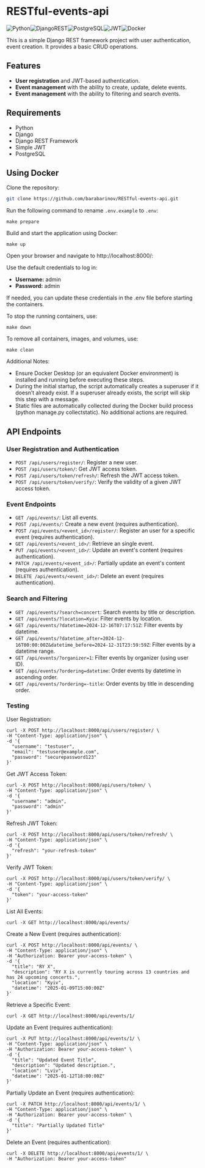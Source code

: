 # RESTful-events-api

![Python](https://img.shields.io/badge/python-3670A0?style=for-the-badge&logo=python&logoColor=ffdd54)![DjangoREST](https://img.shields.io/badge/DJANGO-REST-ff1709?style=for-the-badge&logo=django&logoColor=white&color=ff1709&labelColor=gray)![PostgreSQL](https://img.shields.io/badge/PostgreSQL-316192?style=for-the-badge&logo=postgresql&logoColor=white)![JWT](https://img.shields.io/badge/JWT-000000?style=for-the-badge&logo=JSON-web-tokens&logoColor=white)![Docker](https://img.shields.io/badge/Docker-2496ED?style=for-the-badge&logo=docker&logoColor=white)

This is a simple Django REST framework project with user authentication, event creation. It provides a basic CRUD operations.

## Features

- **User registration** and JWT-based authentication.
- **Event management** with the ability to create, update, delete events.
- **Event management** with the ability to filtering and search events.

## Requirements

- Python
- Django
- Django REST Framework
- Simple JWT
- PostgreSQL


## Using Docker

Clone the repository:
   ```bash
   git clone https://github.com/barabarinov/RESTful-events-api.git
   ```

Run the following command to rename `.env.example` to `.env`:
```shell
make prepare
```

Build and start the application using Docker:
```shell
make up
```

Open your browser and navigate to http://localhost:8000/:

Use the default credentials to log in:
- **Username:** admin
- **Password:** admin

If needed, you can update these credentials in the .env file before starting the containers.

To stop the running containers, use:
```shell
make down
```

To remove all containers, images, and volumes, use:
```shell
make clean
```

Additional Notes:
- Ensure Docker Desktop (or an equivalent Docker environment) is installed and running before executing these steps.
- During the initial startup, the script automatically creates a superuser if it doesn’t already exist. If a superuser already exists, the script will skip this step with a message.
- Static files are automatically collected during the Docker build process (python manage.py collectstatic). No additional actions are required.


## API Endpoints

### User Registration and Authentication

- `POST /api/users/register/`: Register a new user.
- `POST /api/users/token/`: Get JWT access token.
- `POST /api/users/token/refresh/`: Refresh the JWT access token.
- `POST /api/users/token/verify/`: Verify the validity of a given JWT access token.

### Event Endpoints

- `GET /api/events/`: List all events.
- `POST /api/events/`: Create a new event (requires authentication).
- `POST /api/events/<event_id>/register/`: Register an user for a specific event (requires authentication).
- `GET /api/events/<event_id>/`: Retrieve an single event.
- `PUT /api/events/<event_id>/`: Update an event's content (requires authentication).
- `PATCH /api/events/<event_id>/`: Partially update an event's content (requires authentication).
- `DELETE /api/events/<event_id>/`: Delete an event (requires authentication).

### Search and Filtering

- `GET /api/events/?search=concert`: Search events by title or description.
- `GET /api/events/?location=Kyiv`: Filter events by location.
- `GET /api/events/?datetime=2024-12-16T07:17:51Z`: Filter events by datetime.
- `GET /api/events/?datetime_after=2024-12-16T00:00:00Z&datetime_before=2024-12-31T23:59:59Z`: Filter events by a datetime range.
- `GET /api/events/?organizer=1`: Filter events by organizer (using user ID).
- `GET /api/events/?ordering=datetime`: Order events by datetime in ascending order.
- `GET /api/events/?ordering=-title`: Order events by title in descending order.


### Testing

User Registration:
```shell
curl -X POST http://localhost:8000/api/users/register/ \
-H "Content-Type: application/json" \
-d '{
  "username": "testuser",
  "email": "testuser@example.com",
  "password": "securepassword123"
}'
```

Get JWT Access Token:
```shell
curl -X POST http://localhost:8000/api/users/token/ \
-H "Content-Type: application/json" \
-d '{
  "username": "admin",
  "password": "admin"
}'
```

Refresh JWT Token:
```shell
curl -X POST http://localhost:8000/api/users/token/refresh/ \
-H "Content-Type: application/json" \
-d '{
  "refresh": "your-refresh-token"
}'
```

Verify JWT Token:
```shell
curl -X POST http://localhost:8000/api/users/token/verify/ \
-H "Content-Type: application/json" \
-d '{
  "token": "your-access-token"
}'
```

List All Events:
```shell
curl -X GET http://localhost:8000/api/events/
```

Create a New Event (requires authentication):
```shell
curl -X POST http://localhost:8000/api/events/ \
-H "Content-Type: application/json" \
-H "Authorization: Bearer your-access-token" \
-d '{
  "title": "RY X",
  "description": "RY X is currently touring across 13 countries and has 24 upcoming concerts.",
  "location": "Kyiv",
  "datetime": "2025-01-09T15:00:00Z"
}'
```

Retrieve a Specific Event:
```shell
curl -X GET http://localhost:8000/api/events/1/
```

Update an Event (requires authentication):
```shell
curl -X PUT http://localhost:8000/api/events/1/ \
-H "Content-Type: application/json" \
-H "Authorization: Bearer your-access-token" \
-d '{
  "title": "Updated Event Title",
  "description": "Updated description.",
  "location": "Lviv",
  "datetime": "2025-01-12T18:00:00Z"
}'
```

Partially Update an Event (requires authentication):
```shell
curl -X PATCH http://localhost:8000/api/events/1/ \
-H "Content-Type: application/json" \
-H "Authorization: Bearer your-access-token" \
-d '{
  "title": "Partially Updated Title"
}'
```

Delete an Event (requires authentication):
```shell
curl -X DELETE http://localhost:8000/api/events/1/ \
-H "Authorization: Bearer your-access-token"
```
